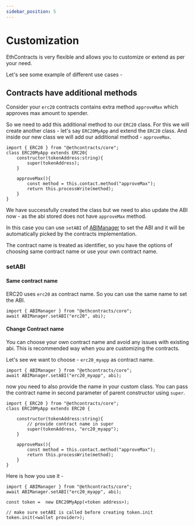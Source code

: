 ```yaml
---
sidebar_position: 5
---
```


# Customization

EthContracts is very flexible and allows you to customize or extend as per your need.   

Let's see some example of different use cases - 

## Contracts have additional methods

Consider your `erc20` contracts contains extra method `approveMax` which approves max amount to spender. 

So we need to add this additional method to our `ERC20` class. For this we will create another class - let's say `ERC20MyApp` and extend the `ERC20` class. And inside our new class we will add our additional method - `approveMax`.

```
import { ERC20 } from "@ethcontracts/core";
class ERC20MyApp extends ERC20{
    constructor(tokenAddress:string){
        super(tokenAddress);
    }

    approveMax(){
        const method = this.contact.method("approveMax");
        return this.processWrite(method);
    }
}
```

We have successfully created the class but we need to also update the ABI now - as the abi stored does not have `approveMax` method. 

In this case you can use `setABI` of [ABIManager](/docs/abi-management/) to set the ABI and it will be automatically picked by the contracts implementation.

The contract name is treated as identifier, so you have the options of choosing same contract name or use your own contract name.

### setABI

#### Same contract name

ERC20 uses `erc20` as contract name. So you can use the same name to set the ABI. 

```
import { ABIManager } from "@ethcontracts/core";
await ABIManager.setABI("erc20", abi);
```

#### Change Contract name

You can choose your own contract name and avoid any issues with existing abi. This is recommended way when you are customizing the contracts.

Let's see we want to choose - `erc20_myapp` as contract name.

```
import { ABIManager } from "@ethcontracts/core";
await ABIManager.setABI("erc20_myapp", abi);
```

now you need to also provide the name in your custom class. You can pass the contract name in second parameter of parent constructor using `super`.

```
import { ERC20 } from "@ethcontracts/core";
class ERC20MyApp extends ERC20 {

    constructor(tokenAddress:string){
        // provide contract name in super
        super(tokenAddress, "erc20_myapp");
    }

    approveMax(){
        const method = this.contact.method("approveMax");
        return this.processWrite(method);
    }
}
```

Here is how you use it - 

```
import { ABIManager } from "@ethcontracts/core";
await ABIManager.setABI("erc20_myapp", abi);

const token =  new ERC20MyApp(<token address>);

// make sure setABI is called before creating token.init
token.init(<wallet provider>);
```